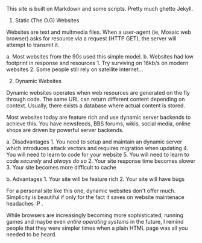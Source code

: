 
This site is built on Markdown and some scripts. Pretty much ghetto Jekyll. 

1. Static (The O.G) Websites

Websites are text and multmedia files. When a user-agent (ie, Mosaic web browser)
asks for resource via a request (HTTP GET), the server will attempt to transmit it.

  a. Most websites from the 90s used this simple model. 
  b. Websites had low footprint in response and resources
  	1. Try surviving on 16kb/s on modern websites
	2. Some people still rely on satellite internet...

2. Dynamic Websites 

Dynamic websites operates when web resources are generated on the fly through code. The
same URL can return different content depending on context. Usually, there exists a
database where actual content is stored. 

Most websites today are feature rich and use dynamic server backends to achieve this. You
have newsfeeds, BBS forums, wikis, social media, online shops are driven by powerful
server backends. 

  a. Disadvantages
	1. You need to setup and maintain an dynamic server which introduces attack vectors
	   and requires migration when updating 
	4. You will need to learn to code for your website
	5. You will need to learn to code *securely* and _always do so_
	2. Your site response time becomes slower
	3. Your site becomes more difficult to cache
  
  b. Advantages
  	1. Your site will be feature rich
	2. Your site will have bugs 


For a personal site like this one, dynamic websites don't offer much. Simplicity is
beautiful if only for the fact it saves on website maintenace headaches :P . 

While browsers are increasingly becoming more sophisticated, running games and maybe even
*entire operating systems* in the future, I remind people that they were simpler times
when a plain HTML page was all you needed to be heard. 
